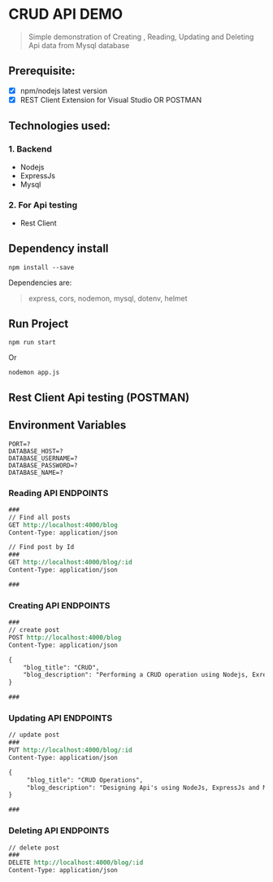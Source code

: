 # CRUD API DEMO
> Simple demonstration of Creating , Reading, Updating and Deleting Api data from Mysql database

## Prerequisite:
- [x] npm/nodejs latest version
- [x] REST Client Extension for Visual Studio OR POSTMAN

## Technologies used:
### 1. Backend
- Nodejs
- ExpressJs
- Mysql
### 2. For Api testing
- Rest Client

## Dependency install
```
npm install --save
```
Dependencies are:
> express, cors, nodemon, mysql, dotenv, helmet

## Run Project
```
npm run start
```
Or
```
nodemon app.js
```
## Rest Client Api testing (POSTMAN)

## Environment Variables
```
PORT=?
DATABASE_HOST=?
DATABASE_USERNAME=?
DATABASE_PASSWORD=?
DATABASE_NAME=?
```

### Reading API ENDPOINTS
```rest
###
// Find all posts
GET http://localhost:4000/blog
Content-Type: application/json

// Find post by Id
###
GET http://localhost:4000/blog/:id
Content-Type: application/json

###
```

### Creating API ENDPOINTS
```rest
###
// create post
POST http://localhost:4000/blog
Content-Type: application/json

{
    "blog_title": "CRUD",
    "blog_description": "Performing a CRUD operation using Nodejs, ExressJs and Mysql"
}

###
```

### Updating API ENDPOINTS
```rest
// update post
###
PUT http://localhost:4000/blog/:id
Content-Type: application/json

{
     "blog_title": "CRUD Operations",
     "blog_description": "Designing Api's using NodeJs, ExpressJs and MysqlDb"
}

###
```

### Deleting API ENDPOINTS
```rest
// delete post
###
DELETE http://localhost:4000/blog/:id
Content-Type: application/json
```

